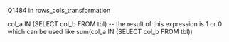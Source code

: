 Q1484 in rows_cols_transformation


col_a IN (SELECT col_b FROM tbl)
-- the result of this expression is 1 or 0 which can be used like sum(col_a IN (SELECT col_b FROM tbl))
